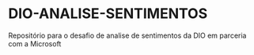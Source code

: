 # DIO-ANALISE-SENTIMENTOS
Repositório para o desafio de analise de sentimentos da DIO em parceria com a Microsoft
